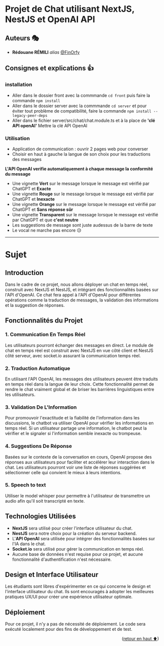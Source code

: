 # Projet de Chat utilisant NextJS, NestJS et OpenAI API 

## Auteurs 🎭

* **Rédouane RÉMILI** _alias_ [@FinOrfy](https://github.com/red-rml)

## Consignes et explications 👍

### installation

- Aller dans le dossier front avec la commmande ```cd front``` puis faire la commande ```npm install``` 
- Aller dans le dossier server avec la commmande ```cd server``` et pour éviter tout problème de compatibilité, faire la commande ```npm install --legacy-peer-deps```
- Aller dans le fichier server/src/chat/chat.module.ts et à la place de **'clé API openAI'** Mettre la clé API OpenAI

### Utilisation

- Application de communication : ouvrir 2 pages web pour converser
- Choisir en haut à gauche la langue de son choix pour les traductions des messages

**L'API OpenAI verifie automatiquement à chaque message la conformité du message**
- Une vignette **Vert** sur le message lorsque le message est vérifié par ChatGPT et **Exacte**
- Une vignette **Rouge** sur le message lorsque le message est vérifié par ChatGPT et **Inexacte**
- Une vignette **Orange** sur le message lorsque le message est vérifié par ChatGPT et **Sans réponse sûr**
- Une vignette **Transparent** sur le message lorsque le message est vérifié par ChatGPT et que **c'est neutre**
- Les suggestions de message sont juste audessus de la barre de texte
- Le vocal ne marche pas encore 😥

---

# Sujet

## Introduction

Dans le cadre de ce projet, nous allons déployer un chat en temps réel, construit avec NextJS et NestJS, et intégrant des fonctionnalités basées sur l'API d'OpenAI. Ce chat fera appel à l'API d'OpenAI pour différentes opérations comme la traduction de messages, la validation des informations et la suggestion de réponses.

## Fonctionnalités du Projet

### 1. Communication En Temps Réel

Les utilisateurs pourront échanger des messages en direct. Le module de chat en temps réel est construit avec NextJS en vue côté client et NestJS côté serveur, avec socket.io assurant la communication temps réel.

### 2. Traduction Automatique

En utilisant l'API OpenAI, les messages des utilisateurs peuvent être traduits en temps réel dans la langue de leur choix. Cette fonctionnalité permet de rendre le chat vraiment global et de briser les barrières linguistiques entre les utilisateurs.

### 3. Validation De L'Information

Pour promouvoir l'exactitude et la fiabilité de l'information dans les discussions, le chatbot va utiliser OpenAI pour vérifier les informations en temps réel. Si un utilisateur partage une information, le chatbot peut la vérifier et le signaler si l'information semble inexacte ou trompeuse.

### 4. Suggestions De Réponse

Basées sur le contexte de la conversation en cours, OpenAI propose des réponses aux utilisateurs pour faciliter et accélérer leur interaction dans le chat. Les utilisateurs pourront voir une liste de réponses suggérées et sélectionner celle qui convient le mieux à leurs intentions.

### 5. Speech to text

Utiliser le model whisper pour permettre à l'utilisateur de transmettre un audio afin qu'il soit transcripté en texte.

## Technologies Utilisées

- **NextJS** sera utilisé pour créer l'interface utilisateur du chat.
- **NestJS** sera notre choix pour la création du serveur backend.
- L'**API OpenAI** sera utilisée pour intégrer des fonctionnalités basées sur l'IA dans le chat.
- **Socket.io** sera utilisé pour gérer la communication en temps réel.
- Aucune base de données n'est requise pour ce projet, et aucune fonctionnalité d'authentification n'est nécessaire.
  
## Design et Interface Utilisateur

Les étudiants sont libres d'expérimenter en ce qui concerne le design et l'interface utilisateur du chat. Ils sont encouragés à adopter les meilleures pratiques UX/UI pour créer une expérience utilisateur optimale.

## Déploiement

Pour ce projet, il n'y a pas de nécessité de déploiement. Le code sera exécuté localement pour des fins de développement et de test.


<p align="right">(<a href="#readme-top">retour en haut ⬆</a>)</p>